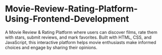 # Movie-Review-Rating-Platform-Using-Frontend-Development
A Movie Review &amp; Rating Platform where users can discover films, rate them with stars, submit reviews, and mark favorites. Built with HTML, CSS, and JavaScript, this interactive platform helps movie enthusiasts make informed choices and engage by sharing their opinions.
